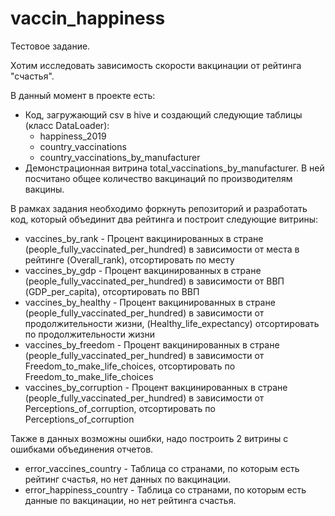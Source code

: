 # vaccin_happiness

Тестовое задание.

Хотим исследовать зависимость скорости вакцинации от рейтинга "счастья".

В данный момент в проекте есть: 
- Код, загружающий csv в hive и создающий следующие таблицы (класс DataLoader): 
    - happiness_2019
    - country_vaccinations
    - country_vaccinations_by_manufacturer
- Демонстрационная витрина total_vaccinations_by_manufacturer. В ней посчитано общее количество вакцинаций по производителям вакцины.

В рамках задания необходимо форкнуть репозиторий и разработать код, который объединит два рейтинга и построит следующие витрины:

- vaccines_by_rank - Процент вакцинированных в стране (people_fully_vaccinated_per_hundred) в зависимости от места в рейтинге (Overall_rank), отсортировать по месту
- vaccines_by_gdp - Процент вакцинированных в стране (people_fully_vaccinated_per_hundred) в зависимости от ВВП (GDP_per_capita), отсортировать по ВВП
- vaccines_by_healthy - Процент вакцинированных в стране (people_fully_vaccinated_per_hundred) в зависимости от продолжительности жизни, (Healthy_life_expectancy) отсортировать по продолжительности жизни
- vaccines_by_freedom - Процент вакцинированных в стране (people_fully_vaccinated_per_hundred) в зависимости от Freedom_to_make_life_choices, отсортировать по Freedom_to_make_life_choices
- vaccines_by_corruption - Процент вакцинированных в стране (people_fully_vaccinated_per_hundred) в зависимости от Perceptions_of_corruption, отсортировать по Perceptions_of_corruption

Также в данных возможны ошибки, надо построить 2 витрины с ошибками объединения отчетов.
- error_vaccines_country - Таблица со странами, по которым есть рейтинг счастья, но нет данных по вакцинации.
- error_happiness_country - Таблица со странами, по которым есть данные по вакцинации, но нет рейтинга счастья.

